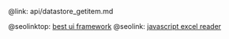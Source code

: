 @link: api/datastore_getitem.md

@seolinktop: [best ui framework](https://webix.com)
@seolink: [javascript excel reader](https://webix.com/widget/excel_viewer/)